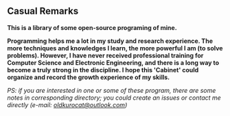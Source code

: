## Casual Remarks

**This is a library of some open-source programing of mine.** 

**Programming helps me a lot in my study and research experience. The more techniques and knowledges I learn, the more powerful I am (to solve problems). However, I have never received professional training for Computer Science and Electronic Engineering, and there is a long way to become a truly strong in the discipline. I hope this 'Cabinet' could organize and record the growth experience of my skills.** 

*PS: if you are interested in one or some of these program, there are some notes in corresponding directory; you could create an issues or contact me directly (e-mail: oldkurocat@outlook.com)*


